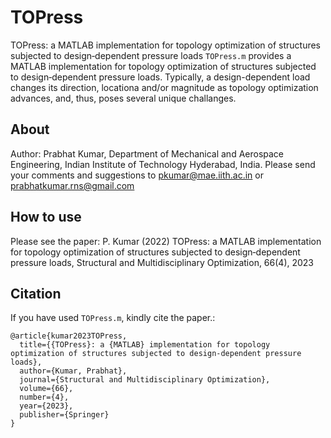 # TOPress
TOPress: a MATLAB implementation for topology optimization of structures subjected to design‑dependent pressure loads
`TOPress.m` provides a MATLAB implementation for topology optimization of structures subjected to design‑dependent pressure loads. Typically, a design-dependent load changes its direction, locationa and/or magnitude as topology optimization advances, and, thus, poses several unique challanges.   
## About
Author: Prabhat Kumar, Department of Mechanical and Aerospace Engineering, Indian Institute of Technology Hyderabad, India. Please send your comments and suggestions to  pkumar@mae.iith.ac.in or prabhatkumar.rns@gmail.com
## How to use
Please see the paper: P. Kumar (2022) TOPress: a MATLAB implementation for topology optimization of structures subjected to design‑dependent pressure loads, Structural and Multidisciplinary Optimization, 66(4), 2023
## Citation
If you have used `TOPress.m`, kindly cite the paper.:
```
@article{kumar2023TOPress,
  title={{TOPress}: a {MATLAB} implementation for topology optimization of structures subjected to design‑dependent pressure loads},
  author={Kumar, Prabhat},
  journal={Structural and Multidisciplinary Optimization},
  volume={66},
  number={4},
  year={2023},
  publisher={Springer}
}
```
